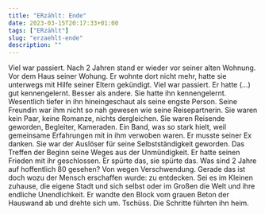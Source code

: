 ```yaml
---
title: "ERzählt: Ende"
date: 2023-03-15T20:17:33+01:00
tags: ["ERzählt"]
slug: "erzaehlt-ende"
description: ""
---
```


Viel war passiert. Nach 2 Jahren stand er wieder vor seiner alten Wohnung. Vor dem Haus seiner Wohung. Er wohnte dort nicht mehr, hatte sie unterwegs mit Hilfe seiner Eltern gekündigt.
Viel war passiert. Er hatte (...) gut kennengelernt. Besser als andere. Sie hatte ihn kennengelernt. Wesentlich tiefer in ihn hineingeschaut als seine engste Person. Seine Freundin war ihm nicht so nah gewesen wie seine Reisepartnerin. Sie waren kein Paar, keine Romanze, nichts dergleichen. Sie waren Reisende geworden, Begleiter, Kameraden. Ein Band, was so stark hielt, weil gemeinsame Erfahrungen mit in ihm verwoben waren. Er musste seiner Ex danken. Sie war der Auslöser für seine Selbstständigkeit geworden. Das Treffen der Beginn seine Weges aus der Unmündigkeit. Er hatte seinen Frieden mit ihr geschlossen. Er spürte das, sie spürte das.
Was sind 2 Jahre auf hoffentlich 80 gesehen?
Von wegen Verschwendung. Gerade das ist doch wozu der Mensch erschaffen wurde: zu entdecken.
Sei es im Kleinen zuhause, die eigene Stadt und sich selbst oder im Großen die Welt und ihre endliche Unendlichkeit.
Er wandte den Block vom grauen Beton der Hauswand ab und drehte sich um.
Tschüss.
Die Schritte führten ihn heim.